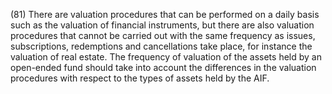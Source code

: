 (81) There are valuation procedures that can be performed on a daily basis such as the valuation of financial instruments, but there are also valuation procedures that cannot be carried out with the same frequency as issues, subscriptions, redemptions and cancellations take place, for instance the valuation of real estate. The frequency of valuation of the assets held by an open-ended fund should take into account the differences in the valuation procedures with respect to the types of assets held by the AIF.
